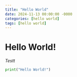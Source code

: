 ```yaml
---
title: "Hello World"
date: 2024-11-13 00:00:00 -0000
categories: [hello world]
tags: [hello world]
---
```


# Hello World!
*Testt* 
```python
print("Hello World!")
```

